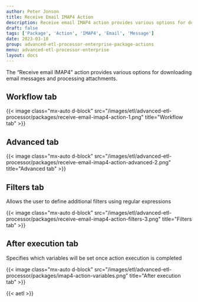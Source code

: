 ```yaml
---
author: Peter Jonson
title: Receive Email IMAP4 Action
description: Receive email IMAP4 action provides various options for downloading email messages and processing attachments.
draft: false
tags: ['Package', 'Action', 'IMAP4', 'Email', 'Message']
date: 2023-03-18
group: advanced-etl-processor-enterprise-package-actions
menu: advanced-etl-processor-enterprise
layout: docs
---
```


The “Receive email IMAP4" action provides various options for downloading email messages and processing attachments.

## Workflow tab

{{< image class="mx-auto d-block"  src="/images/etl/advanced-etl-processor/packages/receive-email-imap4-action-1.png" title="Workflow tab" >}}

## Advanced tab

{{< image class="mx-auto d-block"  src="/images/etl/advanced-etl-processor/packages/receive-email-imap4-action-advanced-2.png" title="Advanced tab" >}}

## Filters tab

Allows the user to define additional filters using regular expressions

{{< image class="mx-auto d-block"  src="/images/etl/advanced-etl-processor/packages/receive-email-imap4-action-filters-3.png" title="Filters tab" >}}

## After execution tab

Specifies which variables will be set once action execution is completed

{{< image class="mx-auto d-block"  src="/images/etl/advanced-etl-processor/packages/imap4-action-variables.png" title="After execution tab" >}}

{{< aetl >}}
